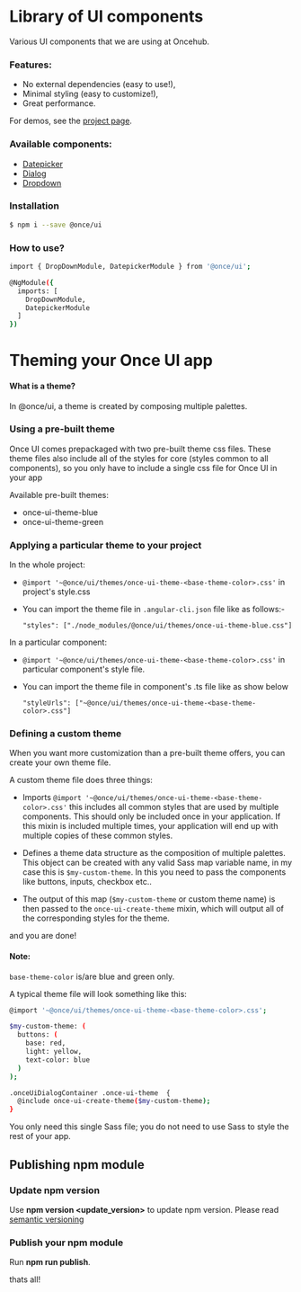 # Library of UI components

Various UI components that we are using at Oncehub.

### Features:
- No external dependencies (easy to use!),
- Minimal styling (easy to customize!),
- Great performance.

For demos, see the [project page](https://once-ui.azurewebsites.net).

### Available components:

- [Datepicker](lib/datepicker/README.md)
- [Dialog](lib/dialog/README.md)
- [Dropdown](lib/drop-down/README.md)

### Installation

```sh
$ npm i --save @once/ui
```
### How to use?
```sh
import { DropDownModule, DatepickerModule } from '@once/ui';

@NgModule({
  imports: [
    DropDownModule,
    DatepickerModule
  ]
})

```

# Theming your Once UI app

#### What is a theme?

In @once/ui, a theme is created by composing multiple palettes.


### Using a pre-built theme

Once UI comes prepackaged with two pre-built theme css files. These theme files also include all of the styles for core (styles common to all components), so you only have to include a single css file for Once UI in your app

Available pre-built themes:

* once-ui-theme-blue
* once-ui-theme-green

### Applying a particular theme to your project

In the whole project:

* `@import '~@once/ui/themes/once-ui-theme-<base-theme-color>.css'` in project's style.css 
* You can import the theme file in `.angular-cli.json` file like as follows:-

    `"styles": ["./node_modules/@once/ui/themes/once-ui-theme-blue.css"]`
 
In a particular component:


* `@import '~@once/ui/themes/once-ui-theme-<base-theme-color>.css'` in particular component's style file.
* You can import the theme file in component's .ts file like as show below

    `"styleUrls": ["~@once/ui/themes/once-ui-theme-<base-theme-color>.css"]` 


###  Defining a custom theme

When you want more customization than a pre-built theme offers, you can create your own theme file.

A custom theme file does three things:

* Imports `@import '~@once/ui/themes/once-ui-theme-<base-theme-color>.css'` this includes all common styles that are used by multiple components. This should only be included once in your application. If this mixin is included multiple times, your application will end up with multiple copies of these common styles.

* Defines a theme data structure as the composition of multiple palettes. This object can be created with any valid Sass map variable name, in my case this is `$my-custom-theme`. In this you need to pass the components like buttons, inputs, checkbox etc..

* The output of this map (`$my-custom-theme` or custom theme name) is then passed to the `once-ui-create-theme` mixin, which will output all of the corresponding styles for the theme.

and you are done!

#### Note: 
`base-theme-color` is/are blue and green only.

A typical theme file will look something like this:

```sh
@import '~@once/ui/themes/once-ui-theme-<base-theme-color>.css';

$my-custom-theme: (
  buttons: (
    base: red,
    light: yellow,
    text-color: blue
  )
);

.onceUiDialogContainer .once-ui-theme  {
  @include once-ui-create-theme($my-custom-theme);
}
```

You only need this single Sass file; you do not need to use Sass to style the rest of your app.

## Publishing npm module

### Update npm version

Use **npm version <update_version>** to update npm version. Please read [semantic versioning](https://docs.npmjs.com/getting-started/semantic-versioning)

### Publish your npm module

Run **npm run publish**. 

thats all!
